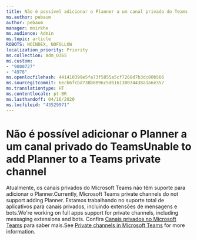 ```yaml
---
title: Não é possível adicionar o Planner a um canal privado do Teams
ms.author: pebaum
author: pebaum
manager: mnirkhe
ms.audience: Admin
ms.topic: article
ROBOTS: NOINDEX, NOFOLLOW
localization_priority: Priority
ms.collection: Adm_O365
ms.custom:
- "9000727"
- "4976"
ms.openlocfilehash: 441410399e5fa73f5855a5cf7268d7b3dc80b566
ms.sourcegitcommit: 6ecb6fcbd738b8896c5d616130074438a1a6e357
ms.translationtype: HT
ms.contentlocale: pt-BR
ms.lasthandoff: 04/16/2020
ms.locfileid: "43529971"
---
```

# <a name="unable-to-add-planner-to-a-teams-private-channel"></a><span data-ttu-id="b219b-102">Não é possível adicionar o Planner a um canal privado do Teams</span><span class="sxs-lookup"><span data-stu-id="b219b-102">Unable to add Planner to a Teams private channel</span></span>

<span data-ttu-id="b219b-103">Atualmente, os canais privados do Microsoft Teams não têm suporte para adicionar o Planner.</span><span class="sxs-lookup"><span data-stu-id="b219b-103">Currently, Microsoft Teams private channels do not support adding Planner.</span></span>  <span data-ttu-id="b219b-104">Estamos trabalhando no suporte total de aplicativos para canais privados, incluindo extensões de mensagens e bots.</span><span class="sxs-lookup"><span data-stu-id="b219b-104">We're working on full apps support for private channels, including messaging extensions and bots.</span></span> <span data-ttu-id="b219b-105">Confira [Canais privados no Microsoft Teams](https://docs.microsoft.com/microsoftteams/private-channels#what-you-need-to-know-about-private-channels) para saber mais.</span><span class="sxs-lookup"><span data-stu-id="b219b-105">See [Private channels in Microsoft Teams](https://docs.microsoft.com/microsoftteams/private-channels#what-you-need-to-know-about-private-channels) for more information.</span></span>
